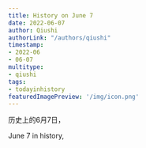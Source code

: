```yaml
---
title: History on June 7
date: 2022-06-07
author: Qiushi 
authorLink: "/authors/qiushi"
timestamp: 
- 2022-06
- 06-07
multitype: 
- qiushi
tags: 
- todayinhistory
featuredImagePreview: '/img/icon.png'
---
```









历史上的6月7日，

June 7 in history, 

<!--more-->


